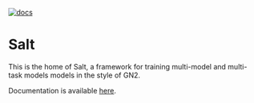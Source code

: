 [![docs](https://img.shields.io/badge/info-documentation-informational)](https://ftag-salt.docs.cern.ch/)

# Salt

This is the home of Salt, a framework for training multi-model and multi-task models models in the style of GN2.

Documentation is available [here](https://ftag-salt.docs.cern.ch/).
